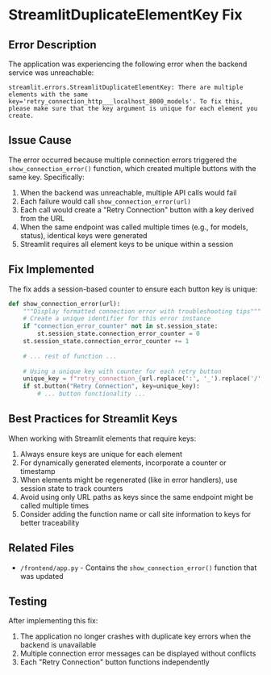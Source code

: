 # StreamlitDuplicateElementKey Fix

## Error Description

The application was experiencing the following error when the backend service was unreachable:

```
streamlit.errors.StreamlitDuplicateElementKey: There are multiple elements with the same key='retry_connection_http___localhost_8000_models'. To fix this, please make sure that the key argument is unique for each element you create.
```

## Issue Cause

The error occurred because multiple connection errors triggered the `show_connection_error()` function, which created multiple buttons with the same key. Specifically:

1. When the backend was unreachable, multiple API calls would fail
2. Each failure would call `show_connection_error(url)`
3. Each call would create a "Retry Connection" button with a key derived from the URL
4. When the same endpoint was called multiple times (e.g., for models, status), identical keys were generated
5. Streamlit requires all element keys to be unique within a session

## Fix Implemented

The fix adds a session-based counter to ensure each button key is unique:

```python
def show_connection_error(url):
    """Display formatted connection error with troubleshooting tips"""
    # Create a unique identifier for this error instance
    if "connection_error_counter" not in st.session_state:
        st.session_state.connection_error_counter = 0
    st.session_state.connection_error_counter += 1
    
    # ... rest of function ...
    
    # Using a unique key with counter for each retry button
    unique_key = f"retry_connection_{url.replace(':', '_').replace('/', '_')}_{st.session_state.connection_error_counter}"
    if st.button("Retry Connection", key=unique_key):
        # ... button functionality ...
```

## Best Practices for Streamlit Keys

When working with Streamlit elements that require keys:

1. Always ensure keys are unique for each element
2. For dynamically generated elements, incorporate a counter or timestamp
3. When elements might be regenerated (like in error handlers), use session state to track counters
4. Avoid using only URL paths as keys since the same endpoint might be called multiple times
5. Consider adding the function name or call site information to keys for better traceability

## Related Files

- `/frontend/app.py` - Contains the `show_connection_error()` function that was updated

## Testing

After implementing this fix:
1. The application no longer crashes with duplicate key errors when the backend is unavailable
2. Multiple connection error messages can be displayed without conflicts
3. Each "Retry Connection" button functions independently
